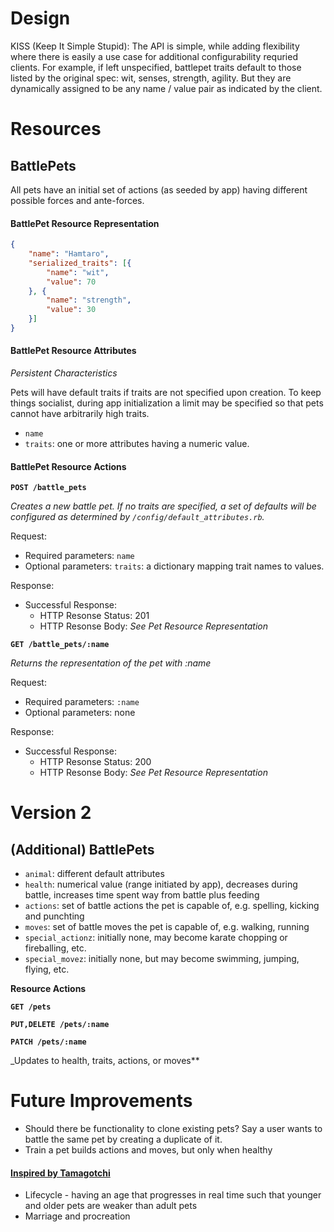 # Design

KISS (Keep It Simple Stupid): The API is simple, while adding flexibility where there is easily a use case for additional configurability requried clients. For example, if left unspecified, battlepet traits default to those listed by the original spec: wit, senses, strength, agility. But they are dynamically assigned to be any name / value pair as indicated by the client.

# Resources

## BattlePets

All pets have an initial set of actions (as seeded by app) having different possible forces and ante-forces.

#### BattlePet Resource Representation

```json
{
    "name": "Hamtaro",
    "serialized_traits": [{
        "name": "wit",
        "value": 70
    }, {
        "name": "strength",
        "value": 30
    }]
}
```

#### BattlePet Resource Attributes

_Persistent Characteristics_

Pets will have default traits if traits are not specified upon creation. To keep things socialist, during app initialization a limit may be specified so that pets cannot have arbitrarily high traits.

* `name`
* `traits`: one or more attributes having a numeric value.

#### BattlePet Resource Actions

**`POST /battle_pets`**

_Creates a new battle pet. If no traits are specified, a set of defaults will be configured as determined by `/config/default_attributes.rb`._

Request:

* Required parameters: `name`
* Optional parameters: `traits`: a dictionary mapping trait names to values.

Response:

* Successful Response:
    * HTTP Resonse Status: 201
    * HTTP Resonse Body: _See Pet Resource Representation_

**`GET /battle_pets/:name`**

_Returns the representation of the pet with :name_

Request:

* Required parameters: `:name`
* Optional parameters: none

Response:

* Successful Response:
    * HTTP Resonse Status: 200
    * HTTP Resonse Body: _See Pet Resource Representation_

# Version 2

## (Additional) BattlePets

* `animal`: different default attributes
* `health`: numerical value (range initiated by app), decreases during battle, increases time spent way from battle plus feeding
* `actions`: set of battle actions the pet is capable of, e.g. spelling, kicking and punchting
* `moves`: set of battle moves the pet is capable of, e.g. walking, running
* `special_actionz`: initially none, may become karate chopping or fireballing, etc.
* `special_movez`: initially none, but may become swimming, jumping, flying, etc.

**Resource Actions**

**`GET /pets`**

**`PUT,DELETE /pets/:name`**

**`PATCH /pets/:name`**

_Updates to health, traits, actions, or moves**

# Future Improvements

* Should there be functionality to clone existing pets? Say a user wants to battle the same pet by creating a duplicate of it.
* Train a pet builds actions and moves, but only when healthy

#### [Inspired by Tamagotchi](https://en.wikipedia.org/wiki/Tamagotchi)

* Lifecycle - having an age that progresses in real time such that younger and older pets are weaker than adult pets
* Marriage and procreation
